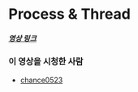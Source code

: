 # Process & Thread

##### [영상 링크](https://youtu.be/1grtWKqTn50)

### 이 영상을 시청한 사람

- [chance0523](https://github.com/chance0523)
